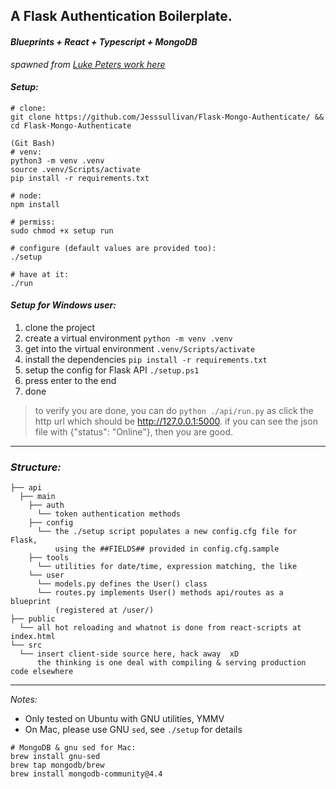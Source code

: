 ## A Flask Authentication Boilerplate.

#### _Blueprints + React + Typescript + MongoDB_

_spawned from_ [_Luke Peters work here_](https://github.com/LukePeters/flask-mongo-api-boilerplate)

#### _Setup:_

```
# clone:
git clone https://github.com/Jesssullivan/Flask-Mongo-Authenticate/ && cd Flask-Mongo-Authenticate

(Git Bash)
# venv:
python3 -m venv .venv
source .venv/Scripts/activate
pip install -r requirements.txt

# node:
npm install

# permiss:
sudo chmod +x setup run

# configure (default values are provided too):
./setup

# have at it:
./run
```

#### _Setup for Windows user:_
1. clone the project
2. create a virtual environment `python -m venv .venv` 
3. get into the virtual environment `.venv/Scripts/activate`
4. install the dependencies `pip install -r requirements.txt`
5. setup the config for Flask API `./setup.ps1`
6. press enter to the end
7. done
> to verify you are done, you can do `python ./api/run.py` as click the http url which should be http://127.0.0.1:5000. if you can see the json file with {"status": "Online"}, then you are good.
---

### _Structure:_

```console
├── api
  ├── main
    ├── auth
      └── token authentication methods
    ├── config
      └── the ./setup script populates a new config.cfg file for Flask,
          using the ##FIELDS## provided in config.cfg.sample
    ├── tools
      └── utilities for date/time, expression matching, the like
    └── user
      └── models.py defines the User() class
      └── routes.py implements User() methods api/routes as a blueprint
          (registered at /user/)
├── public
  └── all hot reloading and whatnot is done from react-scripts at index.html
└── src
  └── insert client-side source here, hack away  xD
      the thinking is one deal with compiling & serving production code elsewhere
```

---

_Notes:_

- Only tested on Ubuntu with GNU utilities, YMMV
- On Mac, please use GNU `sed`, see `./setup` for details

```
# MongoDB & gnu sed for Mac:
brew install gnu-sed
brew tap mongodb/brew
brew install mongodb-community@4.4
```
